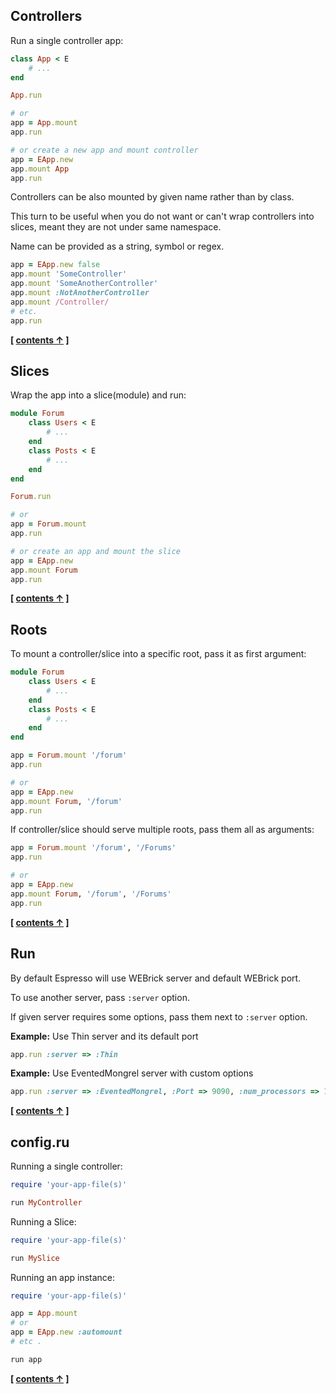 
## Controllers

Run a single controller app:

```ruby
class App < E
    # ...
end

App.run

# or
app = App.mount
app.run

# or create a new app and mount controller
app = EApp.new
app.mount App
app.run
```

Controllers can be also mounted by given name rather than by class.

This turn to be useful when you do not want or can't wrap controllers into slices,
meant they are not under same namespace.

Name can be provided as a string, symbol or regex.

```ruby
app = EApp.new false
app.mount 'SomeController'
app.mount 'SomeAnotherController'
app.mount :NotAnotherController
app.mount /Controller/
# etc.
app.run
```

**[ [contents &uarr;](https://github.com/slivu/espresso#tutorial) ]**


## Slices


Wrap the app into a slice(module) and run:

```ruby
module Forum
    class Users < E
        # ...
    end
    class Posts < E
        # ...
    end
end

Forum.run

# or
app = Forum.mount
app.run

# or create an app and mount the slice
app = EApp.new
app.mount Forum
app.run
```


**[ [contents &uarr;](https://github.com/slivu/espresso#tutorial) ]**


## Roots


To mount a controller/slice into a specific root, pass it as first argument:

```ruby
module Forum
    class Users < E
        # ...
    end
    class Posts < E
        # ...
    end
end

app = Forum.mount '/forum'
app.run

# or
app = EApp.new
app.mount Forum, '/forum'
app.run
```

If controller/slice should serve multiple roots, pass them all as arguments:

```ruby
app = Forum.mount '/forum', '/Forums'
app.run

# or
app = EApp.new
app.mount Forum, '/forum', '/Forums'
app.run
```

**[ [contents &uarr;](https://github.com/slivu/espresso#tutorial) ]**


## Run


By default Espresso will use WEBrick server and default WEBrick port.

To use another server, pass `:server` option.

If given server requires some options, pass them next to `:server` option.

**Example:** Use Thin server and its default port

```ruby
app.run :server => :Thin
```

**Example:** Use EventedMongrel server with custom options

```ruby
app.run :server => :EventedMongrel, :Port => 9090, :num_processors => 100
```

**[ [contents &uarr;](https://github.com/slivu/espresso#tutorial) ]**


## config.ru


Running a single controller:

```ruby
require 'your-app-file(s)'

run MyController
```

Running a Slice:

```ruby
require 'your-app-file(s)'

run MySlice
```

Running an app instance:

```ruby
require 'your-app-file(s)'

app = App.mount
# or
app = EApp.new :automount
# etc .

run app
```

**[ [contents &uarr;](https://github.com/slivu/espresso#tutorial) ]**
